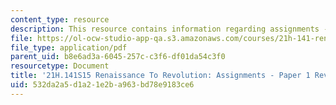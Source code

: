 ```yaml
---
content_type: resource
description: This resource contains information regarding assignments - paper 1 revision.
file: https://ol-ocw-studio-app-qa.s3.amazonaws.com/courses/21h-141-renaissance-to-revolution-europe-1300-1800-spring-2015/532da2a5d1a21e2ba963bd78e9183ce6_MIT21H_141S15_Paper1Rev.pdf
file_type: application/pdf
parent_uid: b8e6ad3a-6045-257c-c3f6-df01da54c3f0
resourcetype: Document
title: '21H.141S15 Renaissance To Revolution: Assignments - Paper 1 Revision'
uid: 532da2a5-d1a2-1e2b-a963-bd78e9183ce6
---
```

